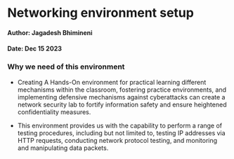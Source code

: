 # Networking environment setup 
#### Author: Jagadesh Bhimineni
#### Date: Dec 15 2023

### Why we need of this environment
- Creating A Hands-On environment for practical learning  different mechanisms within the classroom, fostering practice environments, and implementing defensive mechanisms against cyberattacks can create a network security lab to fortify information safety and ensure heightened confidentiality measures.


- This environment provides us with the capability to perform a range of testing procedures, including but not limited to, testing IP addresses via HTTP requests, conducting network protocol testing, and monitoring and manipulating data packets.

